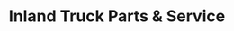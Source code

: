 ---
title: "Inland Truck Parts & Service"
url: /lincoln/inland-truck-parts-and-service/
shop: shop
---